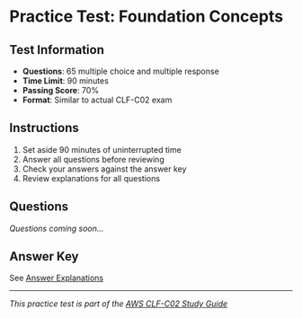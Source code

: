 # Practice Test: Foundation Concepts

## Test Information
- **Questions**: 65 multiple choice and multiple response
- **Time Limit**: 90 minutes
- **Passing Score**: 70%
- **Format**: Similar to actual CLF-C02 exam

## Instructions
1. Set aside 90 minutes of uninterrupted time
2. Answer all questions before reviewing
3. Check your answers against the answer key
4. Review explanations for all questions

## Questions

*Questions coming soon...*

## Answer Key
See [Answer Explanations](answer-explanations/practice-test-01-answers.md)

---
*This practice test is part of the [AWS CLF-C02 Study Guide](../README.md)*
